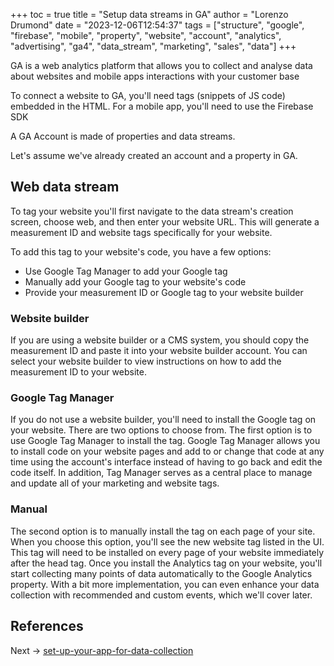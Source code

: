 +++
toc = true
title = "Setup data streams in GA"
author = "Lorenzo Drumond"
date = "2023-12-06T12:54:37"
tags = ["structure",  "google",  "firebase",  "mobile",  "property",  "website",  "account",  "analytics",  "advertising",  "ga4",  "data_stream",  "marketing",  "sales",  "data"]
+++


GA is a web analytics platform that allows you to collect and analyse data about websites and mobile apps interactions with your customer base

To connect a website to GA, you'll need tags (snippets of JS code) embedded in the HTML. For a mobile app, you'll need to use the Firebase SDK

A GA Account is made of properties and data streams.

Let's assume we've already created an account and a property in GA.

## Web data stream
To tag your website you'll first navigate to the data stream's creation screen,
choose web, and then enter your website URL. This will generate a measurement
ID and website tags specifically for your website.

To add this tag to your website's code, you have a few options:
- Use Google Tag Manager to add your Google tag
- Manually add your Google tag to your website's code
- Provide your measurement ID or Google tag to your website builder

### Website builder
If you are using a website
builder or a CMS system, you should copy the measurement ID and paste it into
your website builder account. You can select your website builder to view
instructions on how to add the measurement ID to your website.

### Google Tag Manager
If you do not use a website builder, you'll need to install the Google tag on
your website. There are two options to choose from. The first option is to use
Google Tag Manager to install the tag. Google Tag Manager allows you to install
code on your website pages and add to or change that code at any time using the
account's interface instead of having to go back and edit the code itself. In
addition, Tag Manager serves as a central place to manage and update all of
your marketing and website tags.

### Manual
The second option is to manually install the tag on each page of your site.
When you choose this option, you'll see the new website tag listed in the UI.
This tag will need to be installed on every page of your website immediately
after the head tag. Once you install the Analytics tag on your website, you'll
start collecting many points of data automatically to the Google Analytics
property. With a bit more implementation, you can even enhance your data
collection with recommended and custom events, which we'll cover later.

## References

Next -> [set-up-your-app-for-data-collection](/wiki/set-up-your-app-for-data-collection/)
